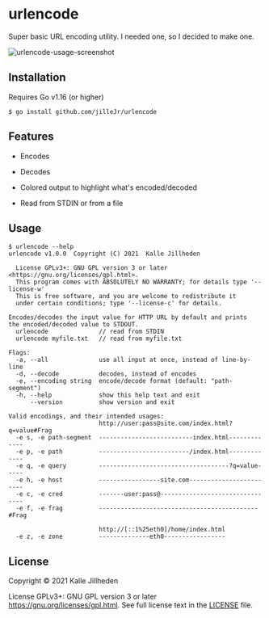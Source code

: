 # urlencode

Super basic URL encoding utility. I needed one, so I decided to make one.

![urlencode-usage-screenshot](https://user-images.githubusercontent.com/2477952/136087896-7bc8c5ca-cbef-414f-bee1-50dbd5440259.png)

## Installation

Requires Go v1.16 (or higher)

```console
$ go install github.com/jilleJr/urlencode
```

## Features

- Encodes

- Decodes

- Colored output to highlight what's encoded/decoded

- Read from STDIN or from a file

## Usage

```console
$ urlencode --help
urlencode v1.0.0  Copyright (C) 2021  Kalle Jillheden

  License GPLv3+: GNU GPL version 3 or later <https://gnu.org/licenses/gpl.html>.
  This program comes with ABSOLUTELY NO WARRANTY; for details type '--license-w'
  This is free software, and you are welcome to redistribute it
  under certain conditions; type '--license-c' for details.

Encodes/decodes the input value for HTTP URL by default and prints
the encoded/decoded value to STDOUT.
  urlencode              // read from STDIN
  urlencode myfile.txt   // read from myfile.txt

Flags:
  -a, --all              use all input at once, instead of line-by-line
  -d, --decode           decodes, instead of encodes
  -e, --encoding string  encode/decode format (default: "path-segment")
  -h, --help             show this help text and exit
      --version          show version and exit

Valid encodings, and their intended usages:
                         http://user:pass@site.com/index.html?q=value#Frag
  -e s, -e path-segment  --------------------------index.html-------------
  -e p, -e path          -------------------------/index.html-------------
  -e q, -e query         ------------------------------------?q=value-----
  -e h, -e host          -----------------site.com------------------------
  -e c, -e cred          -------user:pass@--------------------------------
  -e f, -e frag          --------------------------------------------#Frag

                         http://[::1%25eth0]/home/index.html
  -e z, -e zone          --------------eth0-----------------
```

## License

Copyright &copy; 2021 Kalle Jillheden

License GPLv3+: GNU GPL version 3 or later <https://gnu.org/licenses/gpl.html>.
See full license text in the [LICENSE](./LICENSE) file.
